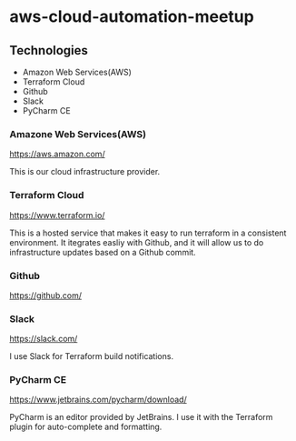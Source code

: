 # aws-cloud-automation-meetup

## Technologies 
* Amazon Web Services(AWS)
* Terraform Cloud
* Github
* Slack
* PyCharm CE


### Amazone Web Services(AWS)

https://aws.amazon.com/

This is our cloud infrastructure provider.

### Terraform Cloud

https://www.terraform.io/

This is a hosted service that makes it easy to run terraform in a consistent environment. It itegrates easliy with Github, and it will allow us to do infrastructure updates based on a Github commit.

### Github

https://github.com/

### Slack

https://slack.com/

I use Slack for Terraform build notifications.

### PyCharm CE

https://www.jetbrains.com/pycharm/download/

PyCharm is an editor provided by JetBrains. I use it with the Terraform plugin for auto-complete and formatting.
